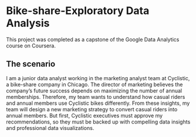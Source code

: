 # Bike-share-Exploratory Data Analysis
This project was completed as a capstone of the Google Data Analytics course on Coursera.

## The scenario
I am a junior data analyst working in the marketing analyst team at Cyclistic, a bike-share company in Chicago. 
The director of marketing believes the company’s future success depends on maximizing the number of annual memberships. 
Therefore, my team wants to understand how casual riders and annual members use Cyclistic bikes differently. 
From these insights, my team will design a new marketing strategy to convert casual riders into annual members. 
But first, Cyclistic executives must approve my recommendations, 
so they must be backed up with compelling data insights and professional data visualizations.
